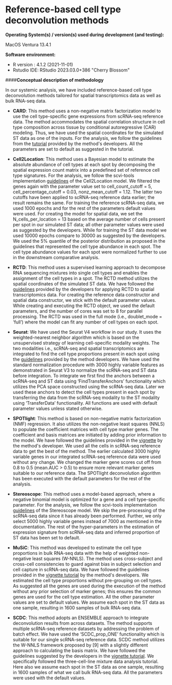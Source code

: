 # Reference-based cell type deconvolution methods


**Operating System(s) / version(s) used during development (and testing):**

MacOS Ventura 13.4.1


**Software environment:** 

- R version : 4.1.2 (2021-11-01)
- Rstudio IDE: RStudio 2023.03.0+386 "Cherry Blossom"



####**Conceptual description of methodology**


In our systemic analysis, we have included reference-based cell type deconvolution methods tailored for spatial transcriptomics data as well as bulk RNA-seq data.

* **CARD**: This method uses a non-negative matrix factorization model to use the cell type-specific gene expressions from scRNA-seq reference data. The method accommodates the spatial correlation structure in cell type composition across tissue by conditional autoregressive (CAR) modeling. Thus, we have used the spatial coordinates for the simulated ST data as one of the inputs. For the analysis, we follow the guidelines from the [tutorial](https://yingma0107.github.io/CARD/documentation/04_CARD_Example.html) provided by the method's developers. All the parameters are set to default as suggested in the tutorial.

* **Cell2Location**: This method uses a Bayesian model to estimate the absolute abundance of cell types at each spot by decomposing the spatial expression count matrix into a predefined set of reference cell type signatures. For the analysis, we follow the scvi-tools implementation [guidelines](https://docs.scvi-tools.org/en/0.15.1/tutorials/notebooks/cell2location_lymph_node_spatial_tutorial.html) of the Cell2Location model. We filtered the genes again with the parameter value set to cell\_count\_cutoff = 5, cell\_percentage\_cutoff = 0.03, nonz\_mean\_cutoff = 1.12. The latter two cutoffs have been applied to scRNA-seq reference data earlier; the result remains the same. For training the reference scRNA-seq data, we used 1000 epochs and for the rest of the parameters default values were used. For creating the model for spatial data, we set the N\_cells\_per\_location = 13 based on the average number of cells present per spot in our simulated ST data; all other parameter values were used as suggested by the developers. While for training the ST data model we used 10000 epochs compare to 30000 as suggested by the developers. We used the 5% quantile of the posterior distribution as proposed in the guidelines that represented the cell type abundance in each spot. The cell type abundance values for each spot were normalized further to use in the downstream comparative analysis.

* **RCTD**: This method uses a supervised learning approach to decompose RNA sequencing mixtures into single cell types and enables the assignment of the cell types in a spot. The RCTD method utilizes the spatial coordinates of the simulated ST data. We have followed the [guidelines](https://raw.githack.com/dmcable/spacexr/master/vignettes/spatial-transcriptomics.html) provided by the developers for applying RCTD to spatial transcriptomics data. For creating the reference data constructor and spatial data constructor, we stick with the default parameter values. While creating and executing the RCTD object, we used the default parameters, and the number of cores was set to 8 for parallel processing. The RCTD was used in the full mode (i.e., doublet_mode = ‘full’) where the model can fit any number of cell types on each spot.

* **Seurat**: We have used the Seurat V4 workflow in our study. It uses the weighted-nearest neighbor algorithm which is based on the unsupervised strategy of learning cell-specific modality weights. The two modalities i.e., scRNA-seq and spatial transcriptomics are integrated to find the cell type proportions present in each spot using the [guidelines](https://satijalab.org/seurat/articles/integration_introduction.html) provided by the method developers. We have used the standard normalization procedure with 3000 highly variable features as demonstrated in Seurat V3 to normalize the scRNA-seq and ST data before integration. To integrate we first find the anchors between a scRNA-seq and ST data using ‘FindTransferAnchors’ functionality which utilizes the PCA space constructed using the scRNA-seq data. Later we used these anchors to detect the cell types present in each spot by transferring the data from the scRNA-seq modality to the ST modality using ‘TransferData’ functionality. All functions are used with default parameter values unless stated otherwise.

* **SPOTlight**: This method is based on non-negative matrix factorization (NMF) regression. It also utilizes the non-negative least squares (NNLS) to populate the coefficient matrices with cell type marker genes. The coefficient and basis matrices are initiated by adding prior information to the model. We have followed the guidelines provided in the [vignette](https://github.com/MarcElosua/SPOTlight/blob/main/vignettes/SPOTlight_kidney.Rmd) by the method's developer. We used all the cells in scRNA-seq reference data to get the best of the method. The earlier calculated 3000 highly variable genes in our integrated scRNA-seq reference data were used without any change. We changed the marker gene scores cut off from 0.8 to 0.5 (mean.AUC > 0.5) to ensure more relevant marker genes suitable to our reference data. The SPOTlight deconvolution algorithm has been executed with the default parameters for the rest of the analysis.

* **Stereoscope**: This method uses a model-based approach, where a negative binomial model is optimized for a gene and a cell type-specific parameter. For the analysis, we follow the scvi-tools implementation [guidelines](https://docs.scvi-tools.org/en/stable/tutorials/notebooks/stereoscope_heart_LV_tutorial.html) of the Stereoscope model. We skip the pre-processing of the scRNA-seq data since it has already been performed. Further, we only select 5000 highly variable genes instead of 7000 as mentioned in the documentation. The rest of the hyper-parameters in the estimation of expression signature from scRNA-seq data and inferred proportion of ST data has been set to default.

* **MuSiC**: This method was developed to estimate the cell type proportions in bulk RNA-seq data with the help of weighted non-negative least squares (W-NNLS). The method uses cross-subject and cross-cell consistencies to guard against bias in subject selection and cell capture in scRNA-seq data. We have followed the guidelines provided in the [vignette tutorial](https://xuranw.github.io/MuSiC/articles/MuSiC.html) by the method's developers. We estimated the cell type proportions without pre-grouping on cell types. As suggested all the genes are used during the execution of the method without any prior selection of marker genes; this ensures the common genes are used for the cell type estimation. All the other parameter values are set to default values. We assume each spot in the ST data as one sample, resulting in 1600 samples of bulk RNA-seq data.

* **SCDC**: This method adopts an ENSEMBLE approach to integrate deconvolution results from across datasets. The method supports multiple scRNA-seq reference datasets by addressing the problem of batch effect. We have used the ‘SCDC\_prop\_ONE’ functionality which is suitable for our single scRNA-seq reference data. SCDC method utilizes the W-NNLS framework proposed by [9] with a slightly different approach to calculating the basis matrix. We have followed the guidelines suggested by the developers in the [vignette tutorial](https://meichendong.github.io/SCDC/articles/SCDC.html). We specifically followed the three-cell-line mixture data analysis tutorial. Here also we assume each spot in the ST data as one sample, resulting in 1600 samples of what we call bulk RNA-seq data. All the parameters were used with the default values.


